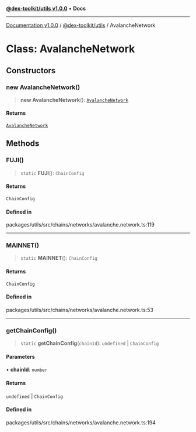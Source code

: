 [**@dex-toolkit/utils v1.0.0**](../README.md) • **Docs**

***

[Documentation v1.0.0](../../../packages.md) / [@dex-toolkit/utils](../README.md) / AvalancheNetwork

# Class: AvalancheNetwork

## Constructors

### new AvalancheNetwork()

> **new AvalancheNetwork**(): [`AvalancheNetwork`](AvalancheNetwork.md)

#### Returns

[`AvalancheNetwork`](AvalancheNetwork.md)

## Methods

### FUJI()

> `static` **FUJI**(): `ChainConfig`

#### Returns

`ChainConfig`

#### Defined in

packages/utils/src/chains/networks/avalanche.network.ts:119

***

### MAINNET()

> `static` **MAINNET**(): `ChainConfig`

#### Returns

`ChainConfig`

#### Defined in

packages/utils/src/chains/networks/avalanche.network.ts:53

***

### getChainConfig()

> `static` **getChainConfig**(`chainId`): `undefined` \| `ChainConfig`

#### Parameters

• **chainId**: `number`

#### Returns

`undefined` \| `ChainConfig`

#### Defined in

packages/utils/src/chains/networks/avalanche.network.ts:194
